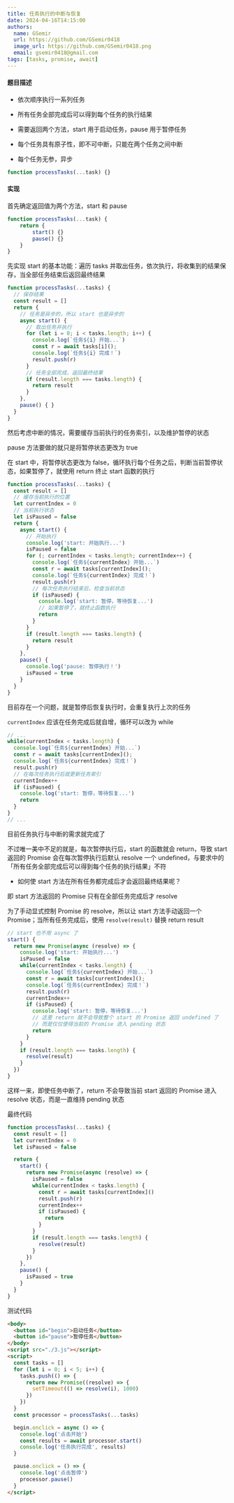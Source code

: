 ```yaml
---
title: 任务执行的中断与恢复
date: 2024-04-16T14:15:00
authors:
  name: GSemir
  url: https://github.com/GSemir0418
  image_url: https://github.com/GSemir0418.png
  email: gsemir0418@gmail.com
tags: [tasks, promise, await]
---
```


#### 题目描述

- 依次顺序执行一系列任务

- 所有任务全部完成后可以得到每个任务的执行结果

- 需要返回两个方法，start 用于启动任务，pause 用于暂停任务

- 每个任务具有原子性，即不可中断，只能在两个任务之间中断

- 每个任务无参，异步

```js
function processTasks(...task) {}
```

#### 实现

首先确定返回值为两个方法，start 和 pause

```js
function processTasks(...task) {
	return {
		start() {}
		pause() {}
	}
}
```

先实现 start 的基本功能：遍历 tasks 并取出任务，依次执行，将收集到的结果保存，当全部任务结束后返回最终结果

```js
function processTasks(...tasks) {
  // 保存结果
  const result = []
  return {
    // 任务是异步的，所以 start 也是异步的
    async start() {
      // 取出任务并执行
      for (let i = 0; i < tasks.length; i++) {
        console.log(`任务${i} 开始...`)
        const r = await tasks[i]();
        console.log(`任务${i} 完成！`)
        result.push(r)
      }
      // 任务全部完成，返回最终结果
      if (result.length === tasks.length) {
        return result
      }
    },
    pause() { }
  }
}
```

然后考虑中断的情况，需要缓存当前执行的任务索引，以及维护暂停的状态

pause 方法要做的就只是将暂停状态更改为 true

在 start 中，将暂停状态更改为 false，循环执行每个任务之后，判断当前暂停状态，如果暂停了，就使用 return 终止 start 函数的执行

```js
function processTasks(...tasks) {
  const result = []
  // 缓存当前执行的位置
  let currentIndex = 0
  // 当前执行状态
  let isPaused = false
  return {
    async start() {
      // 开始执行
      console.log('start: 开始执行...')
      isPaused = false
      for (; currentIndex < tasks.length; currentIndex++) {
        console.log(`任务${currentIndex} 开始...`)
        const r = await tasks[currentIndex]();
        console.log(`任务${currentIndex} 完成！`)
        result.push(r)
        // 每次任务执行结束后，检查当前状态
        if (isPaused) {
          console.log('start: 暂停，等待恢复...')
          // 如果暂停了，就终止函数执行
          return
        }
      }
      if (result.length === tasks.length) {
        return result
      }
    },
    pause() {
      console.log('pause: 暂停执行！')
      isPaused = true
    }
  }
}
```

目前存在一个问题，就是暂停后恢复执行时，会重复执行上次的任务

`currentIndex` 应该在任务完成后就自增，循环可以改为 while

```js
// ...
while(currentIndex < tasks.length) {
  console.log(`任务${currentIndex} 开始...`)
  const r = await tasks[currentIndex]();
  console.log(`任务${currentIndex} 完成！`)
  result.push(r)
  // 在每次任务执行后就更新任务索引
  currentIndex++
  if (isPaused) {
    console.log('start: 暂停，等待恢复...')
    return
  }
}
// ...
```

目前任务执行与中断的需求就完成了

不过唯一美中不足的就是，每次暂停执行后，start 的函数就会 return，导致 start 返回的 Promise 会在每次暂停执行后默认 resolve 一个 undefined，与要求中的「所有任务全部完成后可以得到每个任务的执行结果」不符

- 如何使 start 方法在所有任务都完成后才会返回最终结果呢？

即 start 方法返回的 Promise 只有在全部任务完成后才 resolve

为了手动显式控制 Promise 的 resolve，所以让 start 方法手动返回一个 Promise；当所有任务完成后，使用 `resolve(result)` 替换 return result

```js
// start 也不用 async 了
start() {
  return new Promise(async (resolve) => {
    console.log('start: 开始执行...')
    isPaused = false
    while(currentIndex < tasks.length) {
      console.log(`任务${currentIndex} 开始...`)
      const r = await tasks[currentIndex]();
      console.log(`任务${currentIndex} 完成！`)
      result.push(r)
      currentIndex++
      if (isPaused) {
        console.log('start: 暂停，等待恢复...')
        // 这里 return 就不会导致整个 start 的 Promise 返回 undefined 了
        // 而是仅仅使得当前的 Promise 进入 pending 状态
        return
      }
    }
    if (result.length === tasks.length) {
      resolve(result)
    }
  })
}
```

这样一来，即使任务中断了，return 不会导致当前 start 返回的 Promise 进入 resolve 状态，而是一直维持 pending 状态

最终代码

```js
function processTasks(...tasks) {
  const result = []
  let currentIndex = 0
  let isPaused = false

  return {
    start() {
      return new Promise(async (resolve) => {
        isPaused = false
        while(currentIndex < tasks.length) {
          const r = await tasks[currentIndex]()
          result.push(r)
          currentIndex++
          if (isPaused) {
            return
          }
        }
        if (result.length === tasks.length) {
          resolve(result)
        }
      })
    },
    pause() {
      isPaused = true
    }
  }
}
```

测试代码

```html
<body>
  <button id="begin">启动任务</button>
  <button id="pause">暂停任务</button>
</body>
<script src="./3.js"></script>
<script>
  const tasks = []
  for (let i = 0; i < 5; i++) {
    tasks.push(() => {
      return new Promise((resolve) => {
        setTimeout(() => resolve(i), 1000)
      })
    })
  }
  const processor = processTasks(...tasks)

  begin.onclick = async () => {
    console.log('点击开始')
    const results = await processor.start()
    console.log('任务执行完成', results)
  }

  pause.onclick = () => {
    console.log('点击暂停')
    processor.pause()
  }
</script>
```

